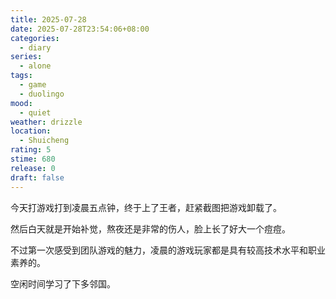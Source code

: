 ```yaml
---
title: 2025-07-28
date: 2025-07-28T23:54:06+08:00
categories:
  - diary
series:
  - alone
tags:
  - game
  - duolingo
mood:
  - quiet
weather: drizzle
location:
  - Shuicheng
rating: 5
stime: 680
release: 0
draft: false
---
```

今天打游戏打到凌晨五点钟，终于上了王者，赶紧截图把游戏卸载了。

然后白天就是开始补觉，熬夜还是非常的伤人，脸上长了好大一个痘痘。

不过第一次感受到团队游戏的魅力，凌晨的游戏玩家都是具有较高技术水平和职业素养的。

空闲时间学习了下多邻国。